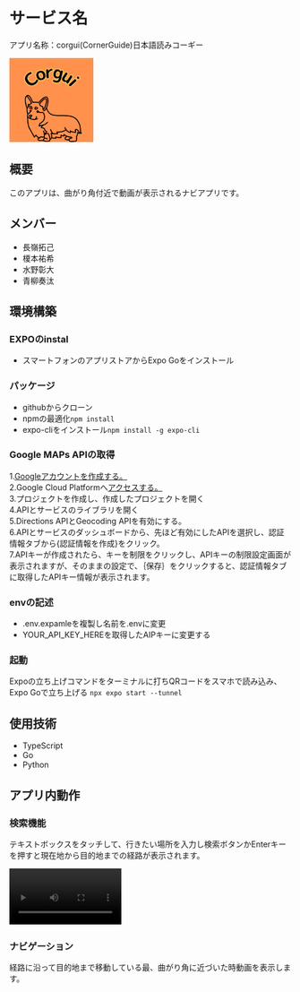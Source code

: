 # サービス名
アプリ名称：corgui(CornerGuide)日本語読みコーギー

<img width="150" src=assets\images\Corgui.png>

## 概要
このアプリは、曲がり角付近で動画が表示されるナビアプリです。


## メンバー
- 長嶺拓己
- 榎本祐希  
- 水野彰大
- 青柳奏汰
## 環境構築
### EXPOのinstal
- スマートフォンのアプリストアからExpo Goをインストール


### パッケージ
- githubからクローン 
- npmの最適化`npm install`
- expo-cliをインストール`npm install -g expo-cli`

### Google MAPs APIの取得
1.[Googleアカウントを作成する。](https://accounts.google.com/signup/v2/webcreateaccount?hl=ja&flowName=GlifWebSignIn&flowEntry=SignUp&nogm=true)  
2.Google Cloud Platformへ[アクセスする。](https://cloud.google.com/)  
3.プロジェクトを作成し、作成したプロジェクトを開く  
4.APIとサービスのライブラリを開く  
5.Directions APIとGeocoding APIを有効にする。  
6.APIとサービスのダッシュボードから、先ほど有効にしたAPIを選択し、認証情報タブから{認証情報を作成}をクリック。  
7.APIキーが作成されたら、キーを制限をクリックし、APIキーの制限設定画面が表示されますが、そのままの設定で、｛保存｝をクリックすると、認証情報タブに取得したAPIキー情報が表示されます。  
### envの記述
- .env.expamleを複製し名前を.envに変更
- YOUR_API_KEY_HEREを取得したAIPキーに変更する
### 起動
Expoの立ち上げコマンドをターミナルに打ちQRコードをスマホで読み込み、Expo Goで立ち上げる
`npx expo start --tunnel`

## 使用技術
- TypeScript
- Go
- Python

## アプリ内動作
### 検索機能
テキストボックスをタッチして、行きたい場所を入力し検索ボタンかEnterキーを押すと現在地から目的地までの経路が表示されます。

<video src="assets\videos\guide.mp4" controls="true" width="200"></video>

### ナビゲーション
経路に沿って目的地まで移動している最、曲がり角に近づいた時動画を表示します。